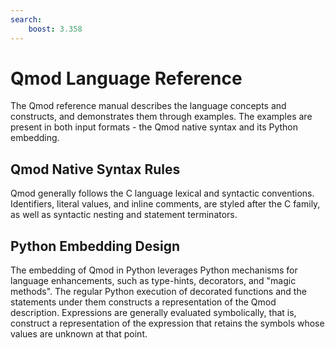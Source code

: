 ```yaml
---
search:
    boost: 3.358
---
```


# Qmod Language Reference

The Qmod reference manual describes the language concepts and constructs, and demonstrates
them through examples. The examples are present in both input formats - the Qmod native
syntax and its Python embedding.

## Qmod Native Syntax Rules

Qmod generally follows the C language lexical and syntactic conventions.
Identifiers, literal values, and inline comments, are styled after the C family, as well
as syntactic nesting and statement terminators.

## Python Embedding Design

The embedding of Qmod in Python leverages Python mechanisms for language enhancements,
such as type-hints, decorators, and "magic methods". The regular
Python execution of decorated functions and the statements under them constructs a
representation of the Qmod description. Expressions are generally evaluated symbolically,
that is, construct a representation of the expression that retains the symbols whose
values are unknown at that point.
